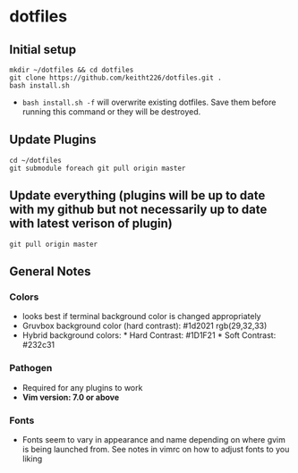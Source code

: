 # dotfiles

## Initial setup

```
mkdir ~/dotfiles && cd dotfiles
git clone https://github.com/keitht226/dotfiles.git .
bash install.sh
```
* `bash install.sh -f` will overwrite existing dotfiles. Save them before running this command or they will be destroyed.

## Update Plugins

```
cd ~/dotfiles
git submodule foreach git pull origin master
```

## Update everything (plugins will be up to date with my github but not necessarily up to date with latest verison of plugin)
```
git pull origin master 
```
## General Notes
### Colors
* looks best if terminal background color is changed appropriately
* Gruvbox background color (hard contrast): #1d2021 rgb(29,32,33)
* Hybrid background colors:
      * Hard Contrast: #1D1F21
      * Soft Contrast: #232c31

### Pathogen
* Required for any plugins to work
* __Vim version: 7.0 or above__

### Fonts
* Fonts seem to vary in appearance and name depending on where gvim is being launched from. See notes in vimrc on how to adjust fonts to you liking
